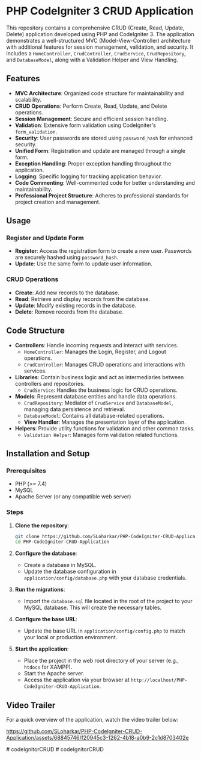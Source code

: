 # PHP CodeIgniter 3 CRUD Application

This repository contains a comprehensive CRUD (Create, Read, Update, Delete) application developed using PHP and CodeIgniter 3. The application demonstrates a well-structured MVC (Model-View-Controller) architecture with additional features for session management, validation, and security. It includes a `HomeController`, `CrudController`, `CrudService`, `CrudRepository`, and `DatabaseModel`, along with a Validation Helper and View Handling.

## Features

- **MVC Architecture**: Organized code structure for maintainability and scalability.
- **CRUD Operations**: Perform Create, Read, Update, and Delete operations.
- **Session Management**: Secure and efficient session handling.
- **Validation**: Extensive form validation using CodeIgniter's `form_validation`.
- **Security**: User passwords are stored using `password_hash` for enhanced security.
- **Unified Form**: Registration and update are managed through a single form.
- **Exception Handling**: Proper exception handling throughout the application.
- **Logging**: Specific logging for tracking application behavior.
- **Code Commenting**: Well-commented code for better understanding and maintainability.
- **Professional Project Structure**: Adheres to professional standards for project creation and management.

## Usage

### Register and Update Form

- **Register**: Access the registration form to create a new user. Passwords are securely hashed using `password_hash`.
- **Update**: Use the same form to update user information.

### CRUD Operations

- **Create**: Add new records to the database.
- **Read**: Retrieve and display records from the database.
- **Update**: Modify existing records in the database.
- **Delete**: Remove records from the database.

## Code Structure

- **Controllers**: Handle incoming requests and interact with services.
  - `HomeController`: Manages the Login, Register, and Logout operations.
  - `CrudController`: Manages CRUD operations and interactions with services.
- **Libraries**: Contain business logic and act as intermediaries between controllers and repositories.
  - `CrudService`: Handles the business logic for CRUD operations.
- **Models**: Represent database entities and handle data operations.
  - `CrudRepository`: Mediator of `CrudService` and `DatabaseModel`, managing data persistence and retrieval.
  - `DatabaseModel`: Contains all database-related operations.
  - **View Handler**: Manages the presentation layer of the application.
- **Helpers**: Provide utility functions for validation and other common tasks.
  - `Validation Helper`: Manages form validation related functions.

## Installation and Setup

### Prerequisites

- PHP (>= 7.4)
- MySQL
- Apache Server (or any compatible web server)

### Steps

1. **Clone the repository**:
   ```sh
   git clone https://github.com/SLoharkar/PHP-CodeIgniter-CRUD-Application.git
   cd PHP-CodeIgniter-CRUD-Application
   ```

2. **Configure the database**:
   - Create a database in MySQL.
   - Update the database configuration in `application/config/database.php` with your database credentials.

4. **Run the migrations**:
   - Import the `database.sql` file located in the root of the project to your MySQL database. This will create the necessary tables.

5. **Configure the base URL**:
   - Update the base URL in `application/config/config.php` to match your local or production environment.

6. **Start the application**:
   - Place the project in the web root directory of your server (e.g., `htdocs` for XAMPP).
   - Start the Apache server.
   - Access the application via your browser at `http://localhost/PHP-CodeIgniter-CRUD-Application`.

## Video Trailer

For a quick overview of the application, watch the video trailer below:

https://github.com/SLoharkar/PHP-CodeIgniter-CRUD-Application/assets/68845746/f20945c3-1262-4b18-a0b9-2c1d8703402e


#   c o d e I g n i t o r C R U D  
 #   c o d e I g n i t o r C R U D  
 